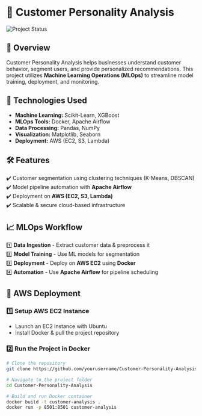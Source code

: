 # 🧠 Customer Personality Analysis  
![Project Status](https://img.shields.io/badge/Project%20Status-Ongoing-orange)

## 📌 Overview  
Customer Personality Analysis helps businesses understand customer behavior, segment users, and provide personalized recommendations. This project utilizes **Machine Learning Operations (MLOps)** to streamline model training, deployment, and monitoring.

## 🚀 Technologies Used  
- **Machine Learning:** Scikit-Learn, XGBoost  
- **MLOps Tools:** Docker, Apache Airflow  
- **Data Processing:** Pandas, NumPy  
- **Visualization:** Matplotlib, Seaborn  
- **Deployment:** AWS (EC2, S3, Lambda)  


## 🛠️ Features  
✔️ Customer segmentation using clustering techniques (K-Means, DBSCAN)  
✔️ Model pipeline automation with **Apache Airflow**  
✔️ Deployment on **AWS (EC2, S3, Lambda)**  
✔️ Scalable & secure cloud-based infrastructure  

## 📈 MLOps Workflow  
1️⃣ **Data Ingestion** - Extract customer data & preprocess it  
2️⃣ **Model Training** - Use ML models for segmentation  
3️⃣ **Deployment** - Deploy on **AWS EC2** using **Docker**  
4️⃣ **Automation** - Use **Apache Airflow** for pipeline scheduling  

## 🚀 AWS Deployment  
### 1️⃣ **Setup AWS EC2 Instance**  
- Launch an EC2 instance with Ubuntu  
- Install Docker & pull the project repository  

### 2️⃣ **Run the Project in Docker**  
```bash
# Clone the repository
git clone https://github.com/yourusername/Customer-Personality-Analysis.git

# Navigate to the project folder
cd Customer-Personality-Analysis

# Build and run Docker container
docker build -t customer-analysis .
docker run -p 8501:8501 customer-analysis
  
